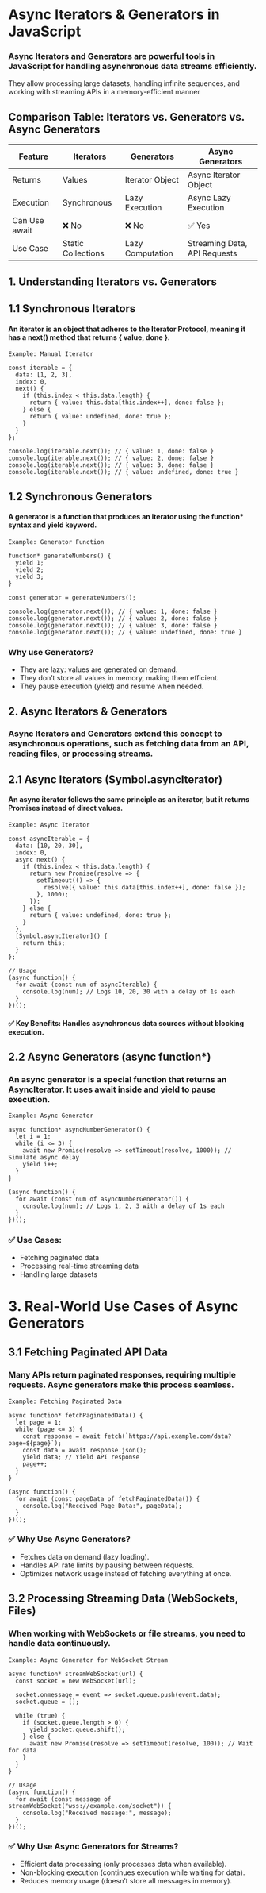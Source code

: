 # Async Iterators & Generators in JavaScript

### Async Iterators and Generators are powerful tools in JavaScript for handling asynchronous data streams efficiently. 
They allow processing large datasets, handling infinite sequences, and working with streaming APIs in a memory-efficient manner

## Comparison Table: Iterators vs. Generators vs. Async Generators

Feature       | Iterators         |	Generators        | Async Generators
---           | ---               | ---               | --- 
Returns       |	Values            | Iterator Object   |	Async Iterator Object
Execution     |	Synchronous       |	Lazy Execution    |	Async Lazy Execution
Can Use await |	❌ No             |	❌ No             |	✅ Yes
Use Case      |	Static Collections |	Lazy Computation |	Streaming Data, API Requests

## 1. Understanding Iterators vs. Generators

## 1.1 Synchronous Iterators

#### An iterator is an object that adheres to the Iterator Protocol, meaning it has a next() method that returns { value, done }.
    Example: Manual Iterator
    
    const iterable = {
      data: [1, 2, 3],
      index: 0,
      next() {
        if (this.index < this.data.length) {
          return { value: this.data[this.index++], done: false };
        } else {
          return { value: undefined, done: true };
        }
      }
    };
    
    console.log(iterable.next()); // { value: 1, done: false }
    console.log(iterable.next()); // { value: 2, done: false }
    console.log(iterable.next()); // { value: 3, done: false }
    console.log(iterable.next()); // { value: undefined, done: true }
    
## 1.2 Synchronous Generators

#### A generator is a function that produces an iterator using the function* syntax and yield keyword.
    Example: Generator Function
    
    function* generateNumbers() {
      yield 1;
      yield 2;
      yield 3;
    }
    
    const generator = generateNumbers();
    
    console.log(generator.next()); // { value: 1, done: false }
    console.log(generator.next()); // { value: 2, done: false }
    console.log(generator.next()); // { value: 3, done: false }
    console.log(generator.next()); // { value: undefined, done: true }

### Why use Generators?

+ They are lazy: values are generated on demand.
+ They don’t store all values in memory, making them efficient.
+ They pause execution (yield) and resume when needed.

## 2. Async Iterators & Generators

### Async Iterators and Generators extend this concept to asynchronous operations, such as fetching data from an API, reading files, or processing streams.

## 2.1 Async Iterators (Symbol.asyncIterator)

#### An async iterator follows the same principle as an iterator, but it returns Promises instead of direct values.
    Example: Async Iterator
    
    const asyncIterable = {
      data: [10, 20, 30],
      index: 0,
      async next() {
        if (this.index < this.data.length) {
          return new Promise(resolve => {
            setTimeout(() => {
              resolve({ value: this.data[this.index++], done: false });
            }, 1000);
          });
        } else {
          return { value: undefined, done: true };
        }
      },
      [Symbol.asyncIterator]() {
        return this;
      }
    };
    
    // Usage
    (async function() {
      for await (const num of asyncIterable) {
        console.log(num); // Logs 10, 20, 30 with a delay of 1s each
      }
    })();

#### ✅ Key Benefits: Handles asynchronous data sources without blocking execution.


## 2.2 Async Generators (async function*)

### An async generator is a special function that returns an AsyncIterator. It uses await inside and yield to pause execution.
    Example: Async Generator
    
    async function* asyncNumberGenerator() {
      let i = 1;
      while (i <= 3) {
        await new Promise(resolve => setTimeout(resolve, 1000)); // Simulate async delay
        yield i++;
      }
    }
    
    (async function() {
      for await (const num of asyncNumberGenerator()) {
        console.log(num); // Logs 1, 2, 3 with a delay of 1s each
      }
    })();

### ✅ Use Cases:

+ Fetching paginated data
+ Processing real-time streaming data
+ Handling large datasets

# 3. Real-World Use Cases of Async Generators
## 3.1 Fetching Paginated API Data

### Many APIs return paginated responses, requiring multiple requests. Async generators make this process seamless.
    Example: Fetching Paginated Data
    
    async function* fetchPaginatedData() {
      let page = 1;
      while (page <= 3) {
        const response = await fetch(`https://api.example.com/data?page=${page}`);
        const data = await response.json();
        yield data; // Yield API response
        page++;
      }
    }
    
    (async function() {
      for await (const pageData of fetchPaginatedData()) {
        console.log("Received Page Data:", pageData);
      }
    })();

### ✅ Why Use Async Generators?

+ Fetches data on demand (lazy loading).
+ Handles API rate limits by pausing between requests.
+ Optimizes network usage instead of fetching everything at once.

## 3.2 Processing Streaming Data (WebSockets, Files)

### When working with WebSockets or file streams, you need to handle data continuously.
    Example: Async Generator for WebSocket Stream
    
    async function* streamWebSocket(url) {
      const socket = new WebSocket(url);
    
      socket.onmessage = event => socket.queue.push(event.data);
      socket.queue = [];
    
      while (true) {
        if (socket.queue.length > 0) {
          yield socket.queue.shift();
        } else {
          await new Promise(resolve => setTimeout(resolve, 100)); // Wait for data
        }
      }
    }
    
    // Usage
    (async function() {
      for await (const message of streamWebSocket("wss://example.com/socket")) {
        console.log("Received message:", message);
      }
    })();

### ✅ Why Use Async Generators for Streams?

+ Efficient data processing (only processes data when available).
+ Non-blocking execution (continues execution while waiting for data).
+ Reduces memory usage (doesn’t store all messages in memory).
